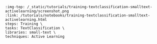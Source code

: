 ```{grid-item-card} 👂 Active learning for text classification with small-text
:img-top: /_static/tutorials/training-textclassification-smalltext-activelearning/screenshot.png
:link: /tutorials/notebooks/training-textclassification-smalltext-activelearning.html
steps: Training \
tasks: TextClassification \
libraries: small-text \
techniques: Active Learning
```
